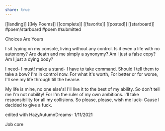 ```yaml
---
share: true
---
```

[[landing]] [[My Poems]]
[[complete]] [[favorite]] [[posted]] [[starboard]]   #poem/starboard #poem #submitted 

Choices Are Yours 

I sit typing on my console,
living without any control.
Is it even a life with no autonomy?
Are death and me simply a synonymy?
Am I just a false copy?
Am I just a dying body?
  
I need- I must! make a stand-
I have to take command.
Should I tell them to take a bow?
I'm in control now.
For what It's worth,
For better or for worse,
I'll see my life through till the hearse.
  
My life is mine, no one else's!
I'll live it to the best of my ability.
So don't tell me I'm not nobility!
For I'm the ruler of my own ambitions.
I'll take responsibility for all my collisions.
So please, please, wish me luck-
Cause I decided to give a fuck.

edited with HazyAutumnDreams- 1/11/2021

Job core